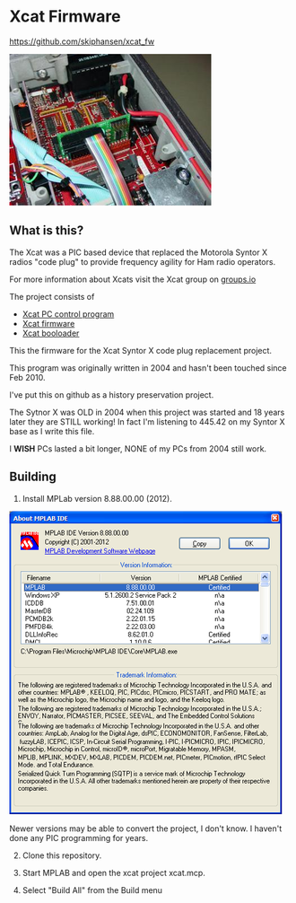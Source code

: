 # Xcat Firmware

https://github.com/skiphansen/xcat_fw

![](./assets/xcat_installed.png)

## What is this?

The Xcat was a PIC based device that replaced the Motorola Syntor X radios
"code plug" to provide frequency agility for Ham radio operators.

For more information about Xcats visit the Xcat group on [groups.io](https://groups.io/g/xcat)

The project consists of
- [Xcat PC control program](https://github.com/skiphansen/xcat_pc)
- [Xcat firmware](https://github.com/skiphansen/xcat_fw)
- [Xcat booloader](https://github.com/skiphansen/xcat_ldr)

This the firmware for the Xcat Syntor X code plug replacement project.

This program was originally written in 2004 and hasn't been touched since 
Feb 2010. 

I've put this on github as a history preservation project.

The Sytnor X was OLD in 2004 when this project was started and 18 years later
they are STILL working! In fact I'm listening to 445.42 on my Syntor X base as 
I write this file.

I **WISH** PCs lasted a bit longer, NONE of my PCs from 2004 still work.

## Building

1. Install MPLab version 8.88.00.00 (2012).  

![](./assets/mplab_ver.png)

Newer versions may be able to convert the project, I don't know.  I haven't done 
any PIC programming for years.

2. Clone this repository.

3. Start MPLAB and open the xcat project xcat.mcp.

4. Select "Build All" from the Build menu


